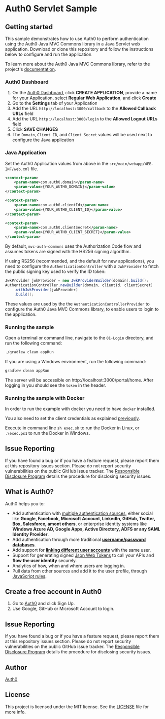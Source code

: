 
# Auth0 Servlet Sample

## Getting started

This sample demonstrates how to use Auth0 to perform authentication using the Auth0 Java MVC Commons library in a Java Servlet web application. Download or clone this repository and follow the instructions below to configure and run the application.

To learn more about the Auth0 Java MVC Commons library, refer to the project's [documentation](https://github.com/auth0/auth0-java-mvc-common/blob/master/README.md).

### Auth0 Dashboard

1. On the [Auth0 Dashboard](https://manage.auth0.com/#/clients), click **CREATE APPLICATION**, provide a name for your Application, select **Regular Web Application**, and click **Create**
1. Go to the **Settings** tab of your Application
1. Add the URL `http://localhost:3000/callback` to the **Allowed Callback URLs** field
1. Add the URL `http://localhost:3000/login` to the **Allowed Logout URLs** field
1. Click **SAVE CHANGES**
1. The `Domain`, `Client ID`, and `Client Secret` values will be used next to configure the Java application

### Java Application

Set the Auth0 Application values from above in the `src/main/webapp/WEB-INF/web.xml` file.

```xml
<context-param>
    <param-name>com.auth0.domain</param-name>
    <param-value>{YOUR_AUTH0_DOMAIN}</param-value>
</context-param>

<context-param>
    <param-name>com.auth0.clientId</param-name>
    <param-value>{YOUR_AUTH0_CLIENT_ID}</param-value>
</context-param>

<context-param>
    <param-name>com.auth0.clientSecret</param-name>
    <param-value>{YOUR_AUTH0_CLIENT_SECRET}</param-value>
</context-param>
```

By default, `mvc-auth-commons` uses the Authorization Code flow and assumes tokens are signed with the HS256 signing algorithm.

If using RS256 (recommended, and the default for new applications), you need to configure the `AuthenticationController` with a `JwkProvider` to fetch the public signing key used to verify the ID token:

```java
JwkProvider jwkProvider = new JwkProviderBuilder(domain).build();
AuthenticationController.newBuilder(domain, clientId, clientSecret)
    .withJwkProvider(jwkProvider)
    .build();
```

These values are used by the the `AuthenticationControllerProvider` to configure the Auth0 Java MVC Commons library, to enable users to login to the application.

### Running the sample

Open a terminal or command line, navigate to the `01-Login` directory, and run the following command:

```bash
./gradlew clean appRun
```

If you are using a Windows environment, run the following command:

```bash
gradlew clean appRun
```

The server will be accessible on http://localhost:3000/portal/home. After logging in you should see the `token` in the header.

### Running the sample with Docker

In order to run the example with docker you need to have `docker` installed.

You also need to set the client credentials as explained [previously](#java-application).

Execute in command line `sh exec.sh` to run the Docker in Linux, or `.\exec.ps1` to run the Docker in Windows.

## Issue Reporting

If you have found a bug or if you have a feature request, please report them at this repository issues section. Please do not report security vulnerabilities on the public GitHub issue tracker. The [Responsible Disclosure Program](https://auth0.com/whitehat) details the procedure for disclosing security issues.

## What is Auth0?

Auth0 helps you to:

* Add authentication with [multiple authentication sources](https://docs.auth0.com/identityproviders), either social like **Google, Facebook, Microsoft Account, LinkedIn, GitHub, Twitter, Box, Salesforce, amont others**, or enterprise identity systems like **Windows Azure AD, Google Apps, Active Directory, ADFS or any SAML Identity Provider**.
* Add authentication through more traditional **[username/password databases](https://docs.auth0.com/mysql-connection-tutorial)**.
* Add support for **[linking different user accounts](https://docs.auth0.com/link-accounts)** with the same user.
* Support for generating signed [Json Web Tokens](https://docs.auth0.com/jwt) to call your APIs and **flow the user identity** securely.
* Analytics of how, when and where users are logging in.
* Pull data from other sources and add it to the user profile, through [JavaScript rules](https://docs.auth0.com/rules).

## Create a free account in Auth0

1. Go to [Auth0](https://auth0.com) and click Sign Up.
2. Use Google, GitHub or Microsoft Account to login.

## Issue Reporting

If you have found a bug or if you have a feature request, please report them at this repository issues section. Please do not report security vulnerabilities on the public GitHub issue tracker. The [Responsible Disclosure Program](https://auth0.com/whitehat) details the procedure for disclosing security issues.

## Author

[Auth0](https://auth0.com)

## License

This project is licensed under the MIT license. See the [LICENSE](LICENSE.txt) file for more info.

